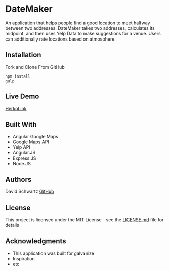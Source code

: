 # DateMaker

An application that helps people find a good location to meet halfway between two addresses. DateMaker takes two addresses, calculates its midpoint, and then uses Yelp Data to make suggestions for a venue. Users can additionally rate locations based on atmosphere.


## Installation

Fork and Clone From GitHub
```Command Line
npm install 
gulp
```
## Live Demo
[HerkoLink](http://datemaker.herokuapp.com)


## Built With

* Angular Google Maps
* Google Maps API
* Yelp API
* Angular.JS
* Express.JS
* Node.JS



## Authors

David Schwartz [GitHub](https://github.com/dbschwartz)


## License

This project is licensed under the MIT License - see the [LICENSE.md](LICENSE.md) file for details

## Acknowledgments

* This application was built for galvanize
* Inspiration
* etc
